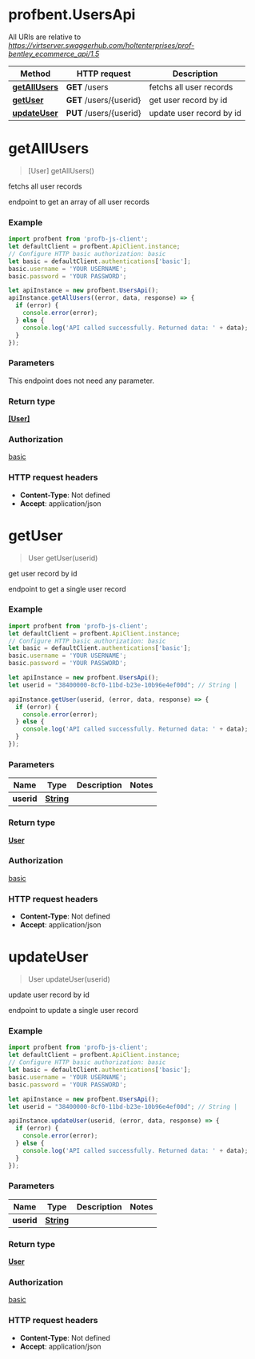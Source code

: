 # profbent.UsersApi

All URIs are relative to *https://virtserver.swaggerhub.com/holtenterprises/prof-bentley_ecommerce_api/1.5*

Method | HTTP request | Description
------------- | ------------- | -------------
[**getAllUsers**](UsersApi.md#getAllUsers) | **GET** /users | fetchs all user records
[**getUser**](UsersApi.md#getUser) | **GET** /users/{userid} | get user record by id
[**updateUser**](UsersApi.md#updateUser) | **PUT** /users/{userid} | update user record by id

<a name="getAllUsers"></a>
# **getAllUsers**
> [User] getAllUsers()

fetchs all user records

endpoint to get an array of all user records

### Example
```javascript
import profbent from 'profb-js-client';
let defaultClient = profbent.ApiClient.instance;
// Configure HTTP basic authorization: basic
let basic = defaultClient.authentications['basic'];
basic.username = 'YOUR USERNAME';
basic.password = 'YOUR PASSWORD';

let apiInstance = new profbent.UsersApi();
apiInstance.getAllUsers((error, data, response) => {
  if (error) {
    console.error(error);
  } else {
    console.log('API called successfully. Returned data: ' + data);
  }
});
```

### Parameters
This endpoint does not need any parameter.

### Return type

[**[User]**](User.md)

### Authorization

[basic](../README.md#basic)

### HTTP request headers

 - **Content-Type**: Not defined
 - **Accept**: application/json

<a name="getUser"></a>
# **getUser**
> User getUser(userid)

get user record by id

endpoint to get a single user record

### Example
```javascript
import profbent from 'profb-js-client';
let defaultClient = profbent.ApiClient.instance;
// Configure HTTP basic authorization: basic
let basic = defaultClient.authentications['basic'];
basic.username = 'YOUR USERNAME';
basic.password = 'YOUR PASSWORD';

let apiInstance = new profbent.UsersApi();
let userid = "38400000-8cf0-11bd-b23e-10b96e4ef00d"; // String | 

apiInstance.getUser(userid, (error, data, response) => {
  if (error) {
    console.error(error);
  } else {
    console.log('API called successfully. Returned data: ' + data);
  }
});
```

### Parameters

Name | Type | Description  | Notes
------------- | ------------- | ------------- | -------------
 **userid** | [**String**](.md)|  | 

### Return type

[**User**](User.md)

### Authorization

[basic](../README.md#basic)

### HTTP request headers

 - **Content-Type**: Not defined
 - **Accept**: application/json

<a name="updateUser"></a>
# **updateUser**
> User updateUser(userid)

update user record by id

endpoint to update a single user record

### Example
```javascript
import profbent from 'profb-js-client';
let defaultClient = profbent.ApiClient.instance;
// Configure HTTP basic authorization: basic
let basic = defaultClient.authentications['basic'];
basic.username = 'YOUR USERNAME';
basic.password = 'YOUR PASSWORD';

let apiInstance = new profbent.UsersApi();
let userid = "38400000-8cf0-11bd-b23e-10b96e4ef00d"; // String | 

apiInstance.updateUser(userid, (error, data, response) => {
  if (error) {
    console.error(error);
  } else {
    console.log('API called successfully. Returned data: ' + data);
  }
});
```

### Parameters

Name | Type | Description  | Notes
------------- | ------------- | ------------- | -------------
 **userid** | [**String**](.md)|  | 

### Return type

[**User**](User.md)

### Authorization

[basic](../README.md#basic)

### HTTP request headers

 - **Content-Type**: Not defined
 - **Accept**: application/json

